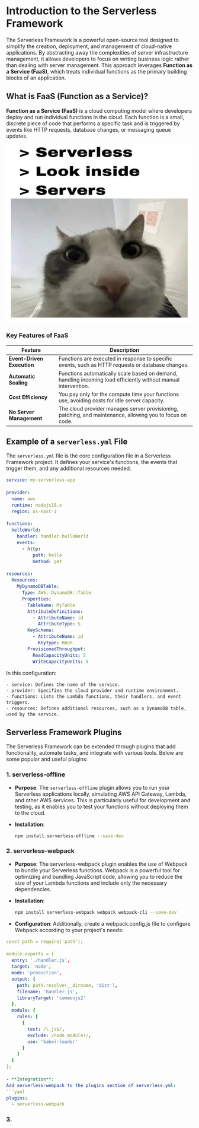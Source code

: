 # Introduction to the Serverless Framework

The Serverless Framework is a powerful open-source tool designed to simplify the creation, deployment, and management of cloud-native applications. By abstracting away the complexities of server infrastructure management, it allows developers to focus on writing business logic rather than dealing with server management. This approach leverages **Function as a Service (FaaS)**, which treats individual functions as the primary building blocks of an application.

## What is FaaS (Function as a Service)?

**Function as a Service (FaaS)** is a cloud computing model where developers deploy and run individual functions in the cloud. Each function is a small, discrete piece of code that performs a specific task and is triggered by events like HTTP requests, database changes, or messaging queue updates.

![alt text](https://github.com/zicco99/Serverless-Framework-Bootcamp-Proj/blob/main/theory/res/inside.png?raw=true)

### Key Features of FaaS

| Feature                  | Description                                                                                                    |
|--------------------------|----------------------------------------------------------------------------------------------------------------|
| **Event-Driven Execution** | Functions are executed in response to specific events, such as HTTP requests or database changes.           |
| **Automatic Scaling**      | Functions automatically scale based on demand, handling incoming load efficiently without manual intervention. |
| **Cost Efficiency**        | You pay only for the compute time your functions use, avoiding costs for idle server capacity.                |
| **No Server Management**   | The cloud provider manages server provisioning, patching, and maintenance, allowing you to focus on code.      |

## Example of a `serverless.yml` File

The `serverless.yml` file is the core configuration file in a Serverless Framework project. It defines your service's functions, the events that trigger them, and any additional resources needed.

```yaml
service: my-serverless-app

provider:
  name: aws
  runtime: nodejs18.x
  region: us-east-1

functions:
  helloWorld:
    handler: handler.helloWorld
    events:
      - http:
          path: hello
          method: get

resources:
  Resources:
    MyDynamoDBTable:
      Type: AWS::DynamoDB::Table
      Properties:
        TableName: MyTable
        AttributeDefinitions:
          - AttributeName: id
            AttributeType: S
        KeySchema:
          - AttributeName: id
            KeyType: HASH
        ProvisionedThroughput:
          ReadCapacityUnits: 5
          WriteCapacityUnits: 5
```

In this configuration:

    - service: Defines the name of the service.
    - provider: Specifies the cloud provider and runtime environment.
    - functions: Lists the Lambda functions, their handlers, and event triggers.
    - resources: Defines additional resources, such as a DynamoDB table, used by the service.

## Serverless Framework Plugins

The Serverless Framework can be extended through plugins that add functionality, automate tasks, and integrate with various tools. Below are some popular and useful plugins:

### 1. **serverless-offline**

- **Purpose**: The `serverless-offline` plugin allows you to run your Serverless applications locally, simulating AWS API Gateway, Lambda, and other AWS services. This is particularly useful for development and testing, as it enables you to test your functions without deploying them to the cloud.
  
- **Installation**:
  ```bash
  npm install serverless-offline --save-dev
  ```

### 2. **serverless-webpack**

- **Purpose**: The serverless-webpack plugin enables the use of Webpack to bundle your Serverless functions. Webpack is a powerful tool for optimizing and bundling JavaScript code, allowing you to reduce the size of your Lambda functions and include only the necessary dependencies.
  
- **Installation**:
  ```bash
  npm install serverless-webpack webpack webpack-cli --save-dev
  ```

- **Configuration**:
Additionally, create a webpack.config.js file to configure Webpack according to your project's needs:

```yaml
const path = require('path');

module.exports = {
  entry: './handler.js',
  target: 'node',
  mode: 'production',
  output: {
    path: path.resolve(__dirname, 'dist'),
    filename: 'handler.js',
    libraryTarget: 'commonjs2'
  },
  module: {
    rules: [
      {
        test: /\.js$/,
        exclude: /node_modules/,
        use: 'babel-loader'
      }
    ]
  }
};

- **Integration**:
Add serverless-webpack to the plugins section of serverless.yml:
```yaml
plugins:
  - serverless-webpack
```





### 3. 





